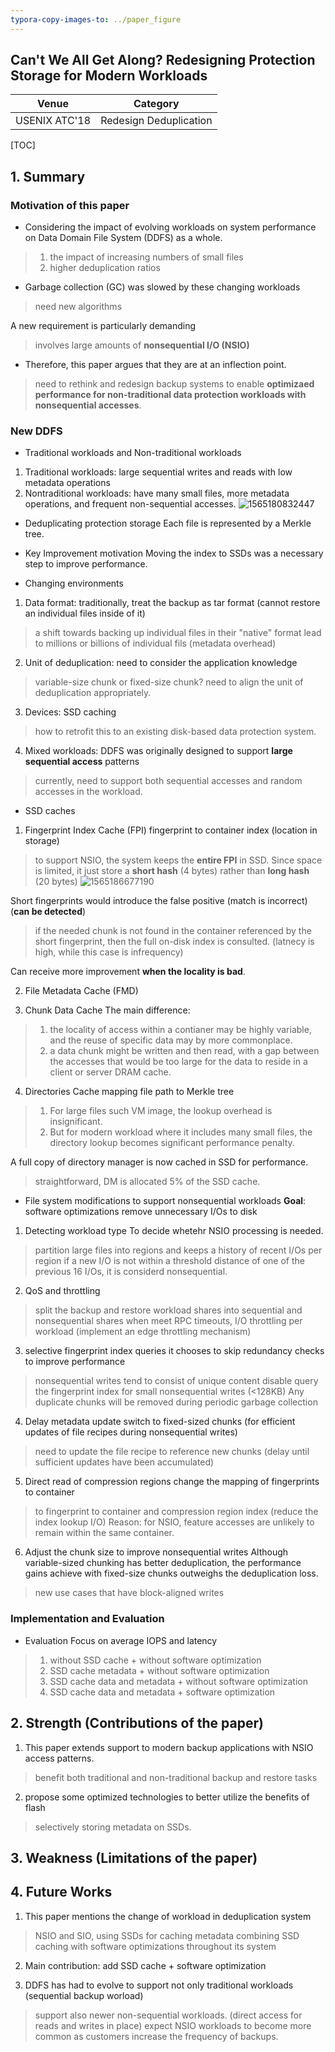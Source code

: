 ```yaml
---
typora-copy-images-to: ../paper_figure
---
```

Can't We All Get Along? Redesigning Protection Storage for Modern Workloads
------------------------------------------
|           Venue            |       Category       |
| :------------------------: | :------------------: |
| USENIX ATC'18 | Redesign Deduplication |
[TOC]

## 1. Summary
### Motivation of this paper
- Considering the impact of evolving workloads on system performance on Data Domain File System (DDFS) as a whole.
> 1. the impact of increasing numbers of small files 
> 2. higher deduplication ratios

- Garbage collection (GC) was slowed by these changing workloads
> need new algorithms

A new requirement is particularly demanding
> involves large amounts of **nonsequential I/O (NSIO)** 

- Therefore, this paper argues that they are at an inflection point.
> need to rethink and redesign backup systems to enable **optimizaed performance for non-traditional data protection workloads with nonsequential accesses**.

### New DDFS
- Traditional workloads and Non-traditional workloads
1. Traditional workloads: large sequential writes and reads with low metadata operations 
2. Nontraditional workloads: have many small files, more metadata operations, and frequent non-sequential accesses. 
![1565180832447](../paper_figure/1565180832447.png)

- Deduplicating protection storage
Each file is represented by a Merkle tree. 

- Key Improvement motivation
Moving the index to SSDs was a necessary step to improve performance.

- Changing environments
1. Data format: traditionally, treat the backup as tar format (cannot restore an individual files inside of it)
> a shift towards backing up individual files in their "native" format 
> lead to millions or billions of individual fils (metadata overhead)

2. Unit of deduplication: need to consider the application knowledge
> variable-size chunk or fixed-size chunk? 
> need to align the unit of deduplication appropriately.

3. Devices: SSD caching
> how to retrofit this to an existing disk-based data protection system.

4. Mixed workloads: DDFS was originally designed to support **large sequential access** patterns
> currently, need to support both sequential accesses and random accesses in the workload.

- SSD caches
1. Fingerprint Index Cache (FPI)
fingerprint to container index (location in storage)
> to support NSIO, the system keeps the **entire FPI** in SSD.
> Since space is limited, it just store a **short hash** (4 bytes) rather than **long hash** (20 bytes)
![1565186677190](../paper_figure/1565186677190.png)

Short fingerprints would introduce the false positive (match is incorrect) (**can be detected**)
> if the needed chunk is not found in the container referenced by the short fingerprint, then the full on-disk index is consulted. (latnecy is high, while this case is infrequency)

Can receive more improvement **when the locality is bad**.

2. File Metadata Cache (FMD)


3. Chunk Data Cache 
The main difference: 
> 1. the locality of access within a contianer may be highly variable, and the reuse of specific data may by more commonplace. 
> 2. a data chunk might be written and then read, with a gap between the accesses that would be too large for the data to reside in a client or server DRAM cache.

4. Directories Cache
mapping file path to Merkle tree
> 1. For large files such VM image, the lookup overhead is insignificant.
> 2. But for modern workload where it includes many small files, the directory lookup becomes significant performance penalty.

A full copy of directory manager is now cached in SSD for performance.
> straightforward, DM is allocated 5% of the SSD cache.

- File system modifications to support nonsequential workloads
**Goal**: software optimizations remove unnecessary I/Os to disk
1. Detecting workload type
To decide whetehr NSIO processing is needed.
> partition large files into regions and keeps a history of recent I/Os per region 
> if a new I/O is not within a threshold distance of one of the previous 16 I/Os, it is considerd nonsequential.


2. QoS and throttling
> split the backup and restore workload shares into sequential and nonsequential shares 
> when meet RPC timeouts, I/O throttling per workload (implement an edge throttling mechanism)

3. selective fingerprint index queries
it chooses to skip redundancy checks to improve performance
> nonsequential writes tend to consist of unique content
> disable query the fingerprint index for small nonsequential writes (<128KB)
> Any duplicate chunks will be removed during periodic garbage collection

4. Delay metadata update
switch to fixed-sized chunks (for efficient updates of file recipes during nonsequential writes)
> need to update the file recipe to reference new chunks (delay until sufficient updates have been accumulated)

5. Direct read of compression regions
change the mapping of fingerprints to container 
> to fingerprint to container and compression region index (reduce the index lookup I/O)
> Reason: for NSIO, feature accesses are unlikely to remain within the same container.

6. Adjust the chunk size to improve nonsequential writes
Although variable-sized chunking has better deduplication, the performance gains achieve with fixed-size chunks outweighs the deduplication loss.
> new use cases that have block-aligned writes

### Implementation and Evaluation

- Evaluation 
Focus on average IOPS and latency
> 1. without SSD cache + without software optimization
> 2. SSD cache metadata + without software optimization
> 3. SSD cache data and metadata + without software optimization
> 3. SSD cache data and metadata + software optimization

## 2. Strength (Contributions of the paper)
1. This paper extends support to modern backup applications with NSIO access patterns.
> benefit both traditional and non-traditional backup and restore tasks

2. propose some optimized technologies to better utilize the benefits of flash
> selectively storing metadata on SSDs.

## 3. Weakness (Limitations of the paper)

## 4. Future Works
1. This paper mentions the change of workload in deduplication system 
> NSIO and SIO, using SSDs for caching metadata
> combining SSD caching with software optimizations throughout its system

2. Main contribution: add SSD cache + software optimization

3. DDFS has had to evolve to support not only traditional workloads (sequential backup worload)
> support also newer non-sequential workloads. (direct access for reads and writes in place)
> expect NSIO workloads to become more common as customers increase the frequency of backups.